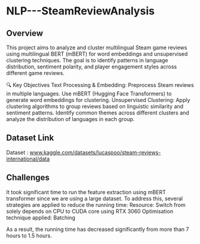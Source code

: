 # NLP---SteamReviewAnalysis

## Overview
This project aims to analyze and cluster multilingual Steam game reviews using multilingual BERT (mBERT) for word embeddings and unsupervised clustering techniques. The goal is to identify patterns in language distribution, sentiment polarity, and player engagement styles across different game reviews.

🔍 Key Objectives
Text Processing & Embedding: Preprocess Steam reviews in multiple languages.
Use mBERT (Hugging Face Transformers) to generate word embeddings for clustering.
Unsupervised Clustering: Apply clustering algorithms to group reviews based on linguistic similarity and sentiment patterns.
Identify common themes across different clusters and analyze the distribution of languages in each group.

## Dataset Link
Dataset : www.kaggle.com/datasets/lucaspoo/steam-reviews-international/data

## Challenges
It took significant time to run the feature extraction using mBERT transformer since we are using a large dataset. To address this, several strategies are applied to reduce the running time:
Resource: Switch from solely depends on CPU to CUDA core using RTX 3060
Optimisation technique applied: Batching

As a result, the running time has decreased significantly from more than 7 hours to 1.5 hours.
